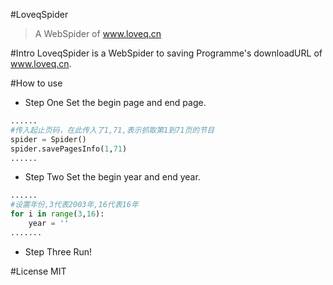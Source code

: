 #LoveqSpider

> A WebSpider of www.loveq.cn

#Intro
LoveqSpider is a WebSpider to saving Programme's downloadURL of www.loveq.cn.

#How to use

 - Step One
Set the begin page and end page. 
```python
......
#传入起止页码，在此传入了1,71,表示抓取第1到71页的节目
spider = Spider()
spider.savePagesInfo(1,71)
......
```
 - Step Two
Set the begin year and end year.
```python
......
#设置年份,3代表2003年,16代表16年
for i in range(3,16):
    year = ''
.......
```
 - Step Three
Run!

#License
MIT
